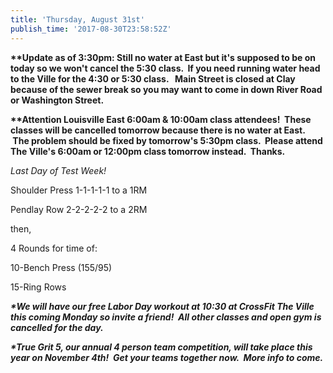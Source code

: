 ```yaml
---
title: 'Thursday, August 31st'
publish_time: '2017-08-30T23:58:52Z'
---
```


**\*\*Update as of 3:30pm: Still no water at East but it's supposed to
be on today so we won't cancel the 5:30 class.  If you need running
water head to the Ville for the 4:30 or 5:30 class.   Main Street is
closed at Clay because of the sewer break so you may want to come in
down River Road or Washington Street.**

**\*\*Attention Louisville East 6:00am & 10:00am class attendees!  These
classes will be cancelled tomorrow because there is no water at East.
 The problem should be fixed by tomorrow's 5:30pm class.  Please attend
The Ville's 6:00am or 12:00pm class tomorrow instead.  Thanks.**

*Last Day of Test Week!*

Shoulder Press 1-1-1-1-1 to a 1RM

Pendlay Row 2-2-2-2-2 to a 2RM

then,

4 Rounds for time of:

10-Bench Press (155/95)

15-Ring Rows

***\*We will have our free Labor Day workout at 10:30 at CrossFit The
Ville this coming Monday so invite a friend!  All other classes and open
gym is cancelled for the day.***

***\*True Grit 5, our annual 4 person team competition, will take place
this year on November 4th!  Get your teams together now.  More info to
come.***
